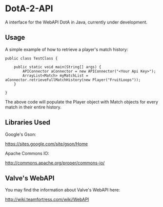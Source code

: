 DotA-2-API
==========

A interface for the WebAPI DotA in Java, currently under development.

Usage
-----

A simple example of how to retrieve a player's match history:

	public class TestClass {

		public static void main(String[] args) {
			APIConnector aConnector = new APIConnector("<Your Api Key>");
			ArrayList<Match> myMatchList = aConnector.retrieveFullMatchHistory(new Player("FruitLoops"));
		}
		
	}
	
The above code will populate the Player object with Match objects for every match in their entire history.
	
Libraries Used
--------------

Google's Gson: 

https://sites.google.com/site/gson/Home

Apache Commons IO:

http://commons.apache.org/proper/commons-io/


Valve's WebAPI
--------------

You may find the information about Valve's WebAPI here:

http://wiki.teamfortress.com/wiki/WebAPI
